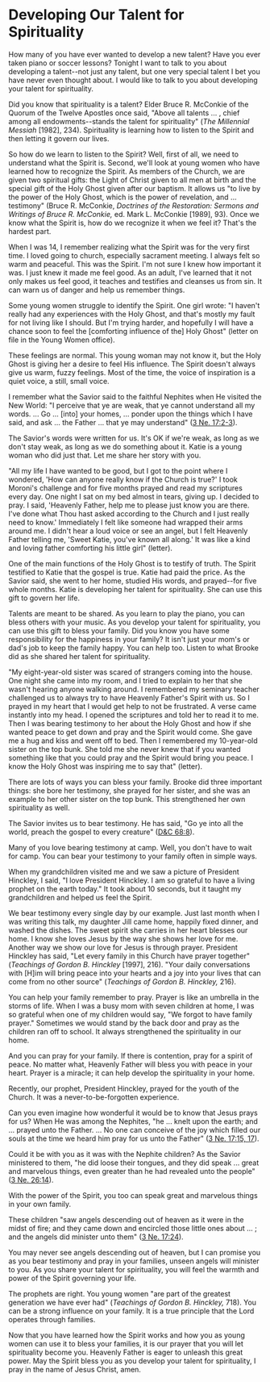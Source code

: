 # Developing Our Talent for Spirituality

How many of you have ever wanted to develop a new talent? Have you ever taken
piano or soccer lessons? Tonight I want to talk to you about developing a
talent--not just any talent, but one very special talent I bet you have never
even thought about. I would like to talk to you about developing your talent
for spirituality.

Did you know that spirituality is a talent? Elder Bruce R. McConkie of the
Quorum of the Twelve Apostles once said, "Above all talents ... , chief among
all endowments--stands the talent for spirituality" (_The Millennial Messiah_
[1982], 234). Spirituality is learning how to listen to the Spirit and then
letting it govern our lives.

So how do we learn to listen to the Spirit? Well, first of all, we need to
understand what the Spirit is. Second, we'll look at young women who have
learned how to recognize the Spirit. As members of the Church, we are given
two spiritual gifts: the Light of Christ given to all men at birth and the
special gift of the Holy Ghost given after our baptism. It allows us "to live
by the power of the Holy Ghost, which is the power of revelation, and ...
testimony" (Bruce R. McConkie, _Doctrines of the Restoration: Sermons and
Writings of Bruce R. McConkie,_ ed. Mark L. McConkie [1989], 93). Once we know
what the Spirit is, how do we recognize it when we feel it? That's the hardest
part.

When I was 14, I remember realizing what the Spirit was for the very first
time. I loved going to church, especially sacrament meeting. I always felt so
warm and peaceful. This was the Spirit. I'm not sure I knew how important it
was. I just knew it made me feel good. As an adult, I've learned that it not
only makes us feel good, it teaches and testifies and cleanses us from sin. It
can warn us of danger and help us remember things.

Some young women struggle to identify the Spirit. One girl wrote: "I haven't
really had any experiences with the Holy Ghost, and that's mostly my fault for
not living like I should. But I'm trying harder, and hopefully I will have a
chance soon to feel the [comforting influence of the] Holy Ghost" (letter on
file in the Young Women office).

These feelings are normal. This young woman may not know it, but the Holy
Ghost is giving her a desire to feel His influence. The Spirit doesn't always
give us warm, fuzzy feelings. Most of the time, the voice of inspiration is a
quiet voice, a still, small voice.

I remember what the Savior said to the faithful Nephites when He visited the
New World: "I perceive that ye are weak, that ye cannot understand all my
words. ... Go ... [into] your homes, ... ponder upon the things which I have said,
and ask ... the Father ... that ye may understand" ([3 Ne.
17:2-3](https://www.lds.org/scriptures/bofm/3-ne/17.2-3?lang=eng#1)).

The Savior's words were written for us. It's OK if we're weak, as long as we
don't stay weak, as long as we do something about it. Katie is a young woman
who did just that. Let me share her story with you.

"All my life I have wanted to be good, but I got to the point where I
wondered, 'How can anyone really know if the Church is true?' I took Moroni's
challenge and for five months prayed and read my scriptures every day. One
night I sat on my bed almost in tears, giving up. I decided to pray. I said,
'Heavenly Father, help me to please just know you are there. I've done what
Thou hast asked according to the Church and I just really need to know.'
Immediately I felt like someone had wrapped their arms around me. I didn't
hear a loud voice or see an angel, but I felt Heavenly Father telling me,
'Sweet Katie, you've known all along.' It was like a kind and loving father
comforting his little girl" (letter).

One of the main functions of the Holy Ghost is to testify of truth. The Spirit
testified to Katie that the gospel is true. Katie had paid the price. As the
Savior said, she went to her home, studied His words, and prayed--for five
whole months. Katie is developing her talent for spirituality. She can use
this gift to govern her life.

Talents are meant to be shared. As you learn to play the piano, you can bless
others with your music. As you develop your talent for spirituality, you can
use this gift to bless your family. Did you know you have some responsibility
for the happiness in your family? It isn't just your mom's or dad's job to
keep the family happy. You can help too. Listen to what Brooke did as she
shared her talent for spirituality.

"My eight-year-old sister was scared of strangers coming into the house. One
night she came into my room, and I tried to explain to her that she wasn't
hearing anyone walking around. I remembered my seminary teacher challenged us
to always try to have Heavenly Father's Spirit with us. So I prayed in my
heart that I would get help to not be frustrated. A verse came instantly into
my head. I opened the scriptures and told her to read it to me. Then I was
bearing testimony to her about the Holy Ghost and how if she wanted peace to
get down and pray and the Spirit would come. She gave me a hug and kiss and
went off to bed. Then I remembered my 10-year-old sister on the top bunk. She
told me she never knew that if you wanted something like that you could pray
and the Spirit would bring you peace. I know the Holy Ghost was inspiring me
to say that" (letter).

There are lots of ways you can bless your family. Brooke did three important
things: she bore her testimony, she prayed for her sister, and she was an
example to her other sister on the top bunk. This strengthened her own
spirituality as well.

The Savior invites us to bear testimony. He has said, "Go ye into all the
world, preach the gospel to every creature" ([D&amp;C
68:8](https://www.lds.org/scriptures/dc-testament/dc/68.8?lang=eng#7)).

Many of you love bearing testimony at camp. Well, you don't have to wait for
camp. You can bear your testimony to your family often in simple ways.

When my grandchildren visited me and we saw a picture of President Hinckley, I
said, "I love President Hinckley. I am so grateful to have a living prophet on
the earth today." It took about 10 seconds, but it taught my grandchildren and
helped us feel the Spirit.

We bear testimony every single day by our example. Just last month when I was
writing this talk, my daughter Jill came home, happily fixed dinner, and
washed the dishes. The sweet spirit she carries in her heart blesses our home.
I know she loves Jesus by the way she shows her love for me. Another way we
show our love for Jesus is through prayer. President Hinckley has said, "Let
every family in this Church have prayer together" (_Teachings of Gordon B.
Hinckley_ [1997], 216). "Your daily conversations with [H]im will bring peace
into your hearts and a joy into your lives that can come from no other source"
(_Teachings of Gordon B. Hinckley,_ 216).

You can help your family remember to pray. Prayer is like an umbrella in the
storms of life. When I was a busy mom with seven children at home, I was so
grateful when one of my children would say, "We forgot to have family prayer."
Sometimes we would stand by the back door and pray as the children ran off to
school. It always strengthened the spirituality in our home.

And you can pray for your family. If there is contention, pray for a spirit of
peace. No matter what, Heavenly Father will bless you with peace in your
heart. Prayer is a miracle; it can help develop the spirituality in your home.

Recently, our prophet, President Hinckley, prayed for the youth of the Church.
It was a never-to-be-forgotten experience.

Can you even imagine how wonderful it would be to know that Jesus prays for
us? When He was among the Nephites, "he ... knelt upon the earth; and ... prayed
unto the Father. ... No one can conceive of the joy which filled our souls at
the time we heard him pray for us unto the Father" ([3 Ne. 17:15,
17](https://www.lds.org/scriptures/bofm/3-ne/17.15%2C17?lang=eng#14)).

Could it be with you as it was with the Nephite children? As the Savior
ministered to them, "he did loose their tongues, and they did speak ... great
and marvelous things, even greater than he had revealed unto the people" ([3
Ne. 26:14](https://www.lds.org/scriptures/bofm/3-ne/26.14?lang=eng#13)).

With the power of the Spirit, you too can speak great and marvelous things in
your own family.

These children "saw angels descending out of heaven as it were in the midst of
fire; and they came down and encircled those little ones about ... ; and the
angels did minister unto them" ([3 Ne.
17:24](https://www.lds.org/scriptures/bofm/3-ne/17.24?lang=eng#23)).

You may never see angels descending out of heaven, but I can promise you as
you bear testimony and pray in your families, unseen angels will minister to
you. As you share your talent for spirituality, you will feel the warmth and
power of the Spirit governing your life.

The prophets are right. You young women "are part of the greatest generation
we have ever had" (_Teachings of Gordon B. Hinckley,_ 718). You can be a
strong influence on your family. It is a true principle that the Lord operates
through families.

Now that you have learned how the Spirit works and how you as young women can
use it to bless your families, it is our prayer that you will let spirituality
become you. Heavenly Father is eager to unleash this great power. May the
Spirit bless you as you develop your talent for spirituality, I pray in the
name of Jesus Christ, amen.


